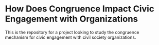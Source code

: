 # How Does Congruence Impact Civic Engagement with Organizations

This is the repository for a project looking to study the congruence mechanism for civic engagement with civil society organizations.
